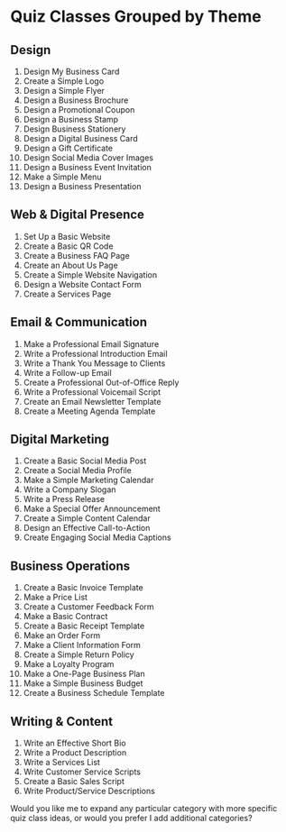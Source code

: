 # Quiz Classes Grouped by Theme

## Design

1. Design My Business Card
2. Create a Simple Logo
3. Design a Simple Flyer
4. Design a Business Brochure
5. Design a Promotional Coupon
6. Design a Business Stamp
7. Design Business Stationery
8. Design a Digital Business Card
9. Design a Gift Certificate
10. Design Social Media Cover Images
11. Design a Business Event Invitation
12. Make a Simple Menu
13. Design a Business Presentation

## Web & Digital Presence

1. Set Up a Basic Website
2. Create a Basic QR Code
3. Create a Business FAQ Page
4. Create an About Us Page
5. Create a Simple Website Navigation
6. Design a Website Contact Form
7. Create a Services Page

## Email & Communication

1. Make a Professional Email Signature
2. Write a Professional Introduction Email
3. Write a Thank You Message to Clients
4. Write a Follow-up Email
5. Create a Professional Out-of-Office Reply
6. Write a Professional Voicemail Script
7. Create an Email Newsletter Template
8. Create a Meeting Agenda Template

## Digital Marketing

1. Create a Basic Social Media Post
2. Create a Social Media Profile
3. Make a Simple Marketing Calendar
4. Write a Company Slogan
5. Write a Press Release
6. Make a Special Offer Announcement
7. Create a Simple Content Calendar
8. Design an Effective Call-to-Action
9. Create Engaging Social Media Captions

## Business Operations

1. Create a Basic Invoice Template
2. Make a Price List
3. Create a Customer Feedback Form
4. Make a Basic Contract
5. Create a Basic Receipt Template
6. Make an Order Form
7. Make a Client Information Form
8. Create a Simple Return Policy
9. Make a Loyalty Program
10. Make a One-Page Business Plan
11. Make a Simple Business Budget
12. Create a Business Schedule Template

## Writing & Content

1. Write an Effective Short Bio
2. Write a Product Description
3. Write a Services List
4. Write Customer Service Scripts
5. Create a Basic Sales Script
6. Write Product/Service Descriptions

Would you like me to expand any particular category with more specific quiz class ideas, or would you prefer I add additional categories?